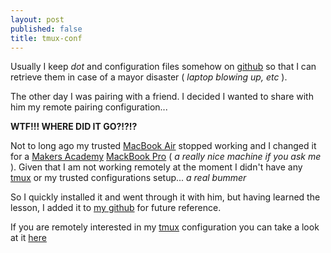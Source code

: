 ```yaml
---
layout: post
published: false
title: tmux-conf
---
```


Usually I keep _dot_ and configuration files somehow on [github](http://github.com) so that I can retrieve them in case of a mayor disaster ( _laptop blowing up, etc_ ).

The other day I was pairing with a friend. I decided I wanted to share with him my remote pairing configuration... 

**WTF!!! WHERE DID IT GO?!?!?**

Not to long ago my trusted [MacBook Air](http://www.apple.com/macbook-air/) stopped working and I changed it for a [Makers Academy](http://makersacademy.com) [MackBook Pro](http://www.apple.com/macbook-pro/) ( _a really nice machine if you ask me_ ). Given that I am not working remotely at the moment I didn't have any [tmux](http://tmux.sourceforge.net) or my trusted configurations setup... _a real bummer_

So I quickly installed it and went through it with him, but having learned the lesson, I added it to [my github](http://github.com/ecomba) for future reference.

If you are remotely interested in my [tmux](http://tmux.sourceforge.net) configuration you can take a look at it [here](http://github.com/ecomba/tmux-conf)